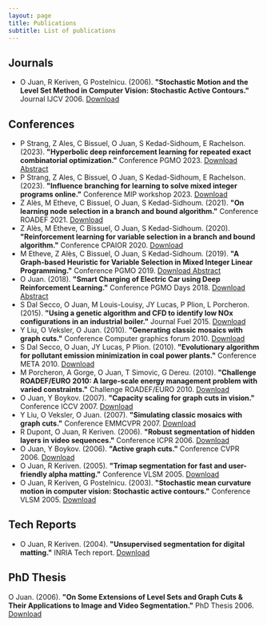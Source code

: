 ```yaml
---
layout: page
title: Publications
subtitle: List of publications
---
```


Journals
--------
- O Juan, R Keriven, G Postelnicu. (2006). **"Stochastic Motion and the Level Set Method in Computer Vision: Stochastic Active Contours."** Journal IJCV 2006. [Download](https://imagine.enpc.fr/publications/papers/06ijcv.pdf)

Conferences
-----------
- P Strang, Z Ales, C Bissuel, O Juan, S Kedad-Sidhoum, E Rachelson. (2023). **"Hyperbolic deep reinforcement learning for repeated exact combinatorial optimization."** Conference PGMO 2023. [Download Abstract](/papers/PGMODAYS_2023.pdf)
- P Strang, Z Ales, C Bissuel, O Juan, S Kedad-Sidhoum, E Rachelson. (2023). **"Influence branching for learning to solve mixed integer programs online."** Conference MIP workshop 2023. [Download](/papers/MIPcc23.pdf)
- Z Alès, M Etheve, C Bissuel, O Juan, S Kedad-Sidhoum. (2021). **"On learning node selection in a branch and bound algorithm."** Conference ROADEF 2021. [Download](https://hal.science/hal-03940726/document)
- Z Alès, M Etheve, C Bissuel, O Juan, S Kedad-Sidhoum. (2020). **"Reinforcement learning for variable selection in a branch and bound algorithm."** Conference CPAIOR 2020. [Download](https://arxiv.org/pdf/2005.10026)
- M Etheve, Z Alès, C Bissuel, O Juan, S Kedad-Sidhoum. (2019). **"A Graph-based Heuristic for Variable Selection in Mixed Integer Linear Programming."** Conference PGMO 2019. [Download Abstract](/papers/PGMODAYS_2019.pdf)
- O Juan. (2018). **"Smart Charging of Electric Car using Deep Reinforcement Learning."** Conference PGMO Days 2018. [Download Abstract](/papers/PGMODAYS_2018.pdf)
- S Dal Secco, O Juan, M Louis-Louisy, JY Lucas, P Plion, L Porcheron. (2015). **"Using a genetic algorithm and CFD to identify low NOx configurations in an industrial boiler."** Journal Fuel 2015. [Download](/papers/FUEL_2015.pdf)
- Y Liu, O Veksler, O Juan. (2010). **"Generating classic mosaics with graph cuts."** Conference Computer graphics forum 2010. [Download](https://cs.uwaterloo.ca/~oveksler/Papers/cgf_1752.pdf)
- S Dal Secco, O Juan, JY Lucas, P Plion. (2010). **"Evolutionary algorithm for pollutant emission minimization in coal power plants."** Conference META 2010. [Download](/papers/META_2010.pdf)
- M Porcheron, A Gorge, O Juan, T Simovic, G Dereu. (2010). **"Challenge ROADEF/EURO 2010: A large-scale energy management problem with varied constraints."** Challenge ROADEF/EURO 2010. [Download](https://challenge.roadef.org/2010/files/sujetEDFv22.pdf)
- O Juan, Y Boykov. (2007). **"Capacity scaling for graph cuts in vision."** Conference ICCV 2007. [Download](https://csd.uwo.ca/~yboykov/Papers/iccv07_cap_scaling.pdf)
- Y Liu, O Veksler, O Juan. (2007). **"Simulating classic mosaics with graph cuts."** Conference EMMCVPR 2007. [Download](https://cs.uwaterloo.ca/~oveksler/Papers/emmcvpr125.pdf)
- R Dupont, O Juan, R Keriven. (2006). **"Robust segmentation of hidden layers in video sequences."** Conference ICPR 2006. [Download](http://certis.enpc.fr/publications/papers/06certis21.pdf)
- O Juan, Y Boykov. (2006). **"Active graph cuts."** Conference CVPR 2006. [Download](https://cs.uwaterloo.ca/~yboykov/Papers/activecuts06.pdf)
- O Juan, R Keriven. (2005). **"Trimap segmentation for fast and user-friendly alpha matting."** Conference VLSM 2005. [Download](http://certis.enpc.fr/publications/papers/05vlsm_c.pdf)
- O Juan, R Keriven, G Postelnicu. (2003). **"Stochastic mean curvature motion in computer vision: Stochastic active contours."** Conference VLSM 2005. [Download](http://imagine.enpc.fr/publications/papers/03vlsma.pdf)

Tech Reports
------------
- O Juan, R Keriven. (2004). **"Unsupervised segmentation for digital matting."** INRIA Tech report. [Download](https://imagine.enpc.fr/publications/papers/05certis04.pdf)

PhD Thesis
----------
O Juan. (2006). **"On Some Extensions of Level Sets and Graph Cuts & Their Applications to Image and Video Segmentation."** PhD Thesis 2006. [Download](https://pastel.archives-ouvertes.fr/pastel-00001855/document)